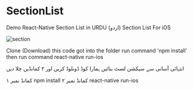 # SectionList
Demo React-Native Section List in URDU (اردو)
Section List For iOS



![section](https://user-images.githubusercontent.com/29035027/50874589-7520cb00-13e6-11e9-836d-c3e65b0b607a.png)




Clone (Download) this code 
got into the folder
run command 'npm install'
then run command
react-native run-ios


انتہائی آسانی سے سیکشن لسٹ بنائیں
ہمارا کوڈ ڈونلوڈ کریں
اور ۲ کمانڈیں چلا دیں

کمانڈ نمبر ۱
npm install
کمانڈ نمبر ۲
react-native run-ios
